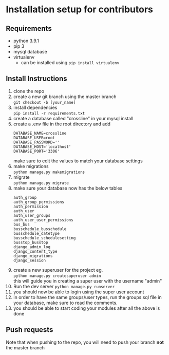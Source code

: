 # Installation setup for contributors
## Requirements
- python 3.9.1
- pip 3
- mysql database
- virtualenv
    - can be installed using `pip install virtualenv`

## Install Instructions

1. clone the repo
2. create a new git branch using the master branch  
    `git checkout -b [your_name]`
3. install dependencies   
    `pip install -r requirements.txt`
4. create a database called "crossline" in your mysql install
5. create a .env file in the root directory and add
    ```
    DATABASE_NAME=crossline
    DATABASE_USER=root
    DATABASE_PASSWORD=''
    DATABASE_HOST='localhost'
    DATABASE_PORT='3306'
    ```
    make sure to edit the values to match your database settings
6. make migrations   
    `python manage.py makemigrations`
7. migrate   
    `python manage.py migrate`
8. make sure your database now has the below tables  
    ```
    auth_group
    auth_group_permissions
    auth_permission
    auth_user
    auth_user_groups
    auth_user_user_permissions
    bus_bus
    busschedule_busschedule
    busschedule_datetype
    busschedule_schedulesetting
    busstop_busstop
    django_admin_log
    django_content_type
    django_migrations
    django_session
    ```
9. create a new superuser for the project eg.   
    `python manage.py createsuperuser admin`   
    this will guide you in creating a super user with the username "admin"
10. Run the dev server `python manage.py runserver`
11. you should now be able to login using the super user account
12. in order to have the same groups/user types, run the groups.sql file in your database, make sure to read the comments.
13. you should be able to start coding your modules after all the above is done

## Push requests

Note that when pushing to the repo, you will need to push your branch **not** the master branch